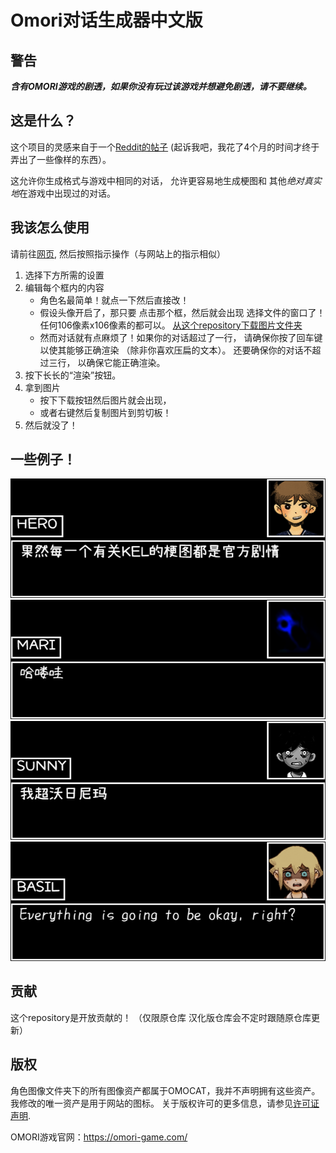 # Omori对话生成器中文版

## 警告
***含有OMORI游戏的剧透，如果你没有玩过该游戏并想避免剧透，请不要继续。***


## 这是什么？
这个项目的灵感来自于一个[Reddit的帖子](https://www.reddit.com/r/OMORI/comments/rpl3p8/is_there_a_custom_dialogue_box_generator_anywhere/)
(起诉我吧，我花了4个月的时间才终于弄出了一些像样的东西）。

这允许你生成格式与游戏中相同的对话，
允许更容易地生成梗图和
其他*绝对真实地*在游戏中出现过的对话。

## 我该怎么使用
请前往[网页](https://sheepyhangcn.github.io/Omori-Dialogue-Generator-Chinese/),
然后按照指示操作（与网站上的指示相似）
1. 选择下方所需的设置
2. 编辑每个框内的内容
    * 角色名最简单！就点一下然后直接改！
    * 假设头像开启了，那只要
      点击那个框，然后就会出现
      选择文件的窗口了！
      任何106像素x106像素的都可以。
      [从这个repository下载图片文件夹](https://download-directory.github.io/?url=https%3A%2F%2Fgithub.com%2FSheepYhangCN%2FOmori-Dialogue-Generator-Chinese%2Ftree%2Fmaster%2FCharacter%2520Images)
    * 然而对话就有点麻烦了！如果你的对话超过了一行，
      请确保你按了回车键以使其能够正确渲染
      （除非你喜欢压扁的文本）。
      还要确保你的对话不超过三行，
      以确保它能正确渲染。
3. 按下长长的“渲染”按钮。
4. 拿到图片
    * 按下下载按钮然后图片就会出现，
    * 或者右键然后复制图片到剪切板！
5. 然后就没了！

## 一些例子！
![1](/imgs/templates/1.png)
![2](/imgs/templates/2.png)
![3](/imgs/templates/3.png)
![4](/imgs/templates/4.png)

## 贡献
这个repository是开放贡献的！
（仅限原仓库 汉化版仓库会不定时跟随原仓库更新）

## 版权
角色图像文件夹下的所有图像资产都属于OMOCAT，我并不声明拥有这些资产。 
我修改的唯一资产是用于网站的图标。
关于版权许可的更多信息，请参见[许可证声明](LICENSE.md).

OMORI游戏官网：https://omori-game.com/
